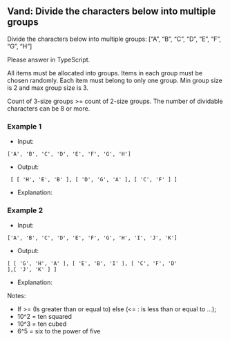 ## Vand: Divide the characters below into multiple groups
Divide the characters below into multiple groups:
[“A”, “B”, “C”, “D”, “E”, “F”, “G”, “H”]

Please answer in TypeScript.

All items must be allocated into groups.
Items in each group must be chosen randomly.
Each item must belong to only one group.
Min group size is 2 and max group size is 3.

Count of 3-size groups >= count of 2-size groups.
The number of dividable characters can be 8 or more.

### Example 1

- Input:

```
['A', 'B', 'C', 'D', 'E', 'F', 'G', 'H']
```

- Output:

```shell
 [ [ 'H', 'E', 'B' ], [ 'D', 'G', 'A' ], [ 'C', 'F' ] ]
```

- Explanation:

### Example 2

- Input:

```
['A', 'B', 'C', 'D', 'E', 'F', 'G', 'H', 'I', 'J', 'K']
```

- Output:

```shell
[ [ 'G', 'H', 'A' ], [ 'E', 'B', 'I' ], [ 'C', 'F', 'D'
],[ 'J', 'K' ] ]

```
- Explanation:

Notes:

- If >= (Is greater than or equal to) else (<= : is less than or equal to ...);
- 10^2 = ten squared
- 10^3 = ten cubed
- 6^5 = six to the power of five
